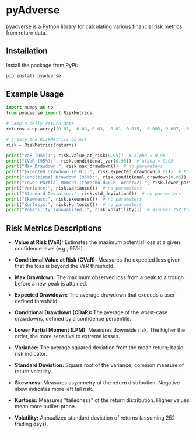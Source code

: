 # pyAdverse 

pyadverse is a Python library for calculating various financial risk metrics from return data.

## Installation

Install the package from PyPI:

```bash
pip install pyadverse
```


## Example Usage

```python
import numpy as np
from pyadverse import RiskMetrics

# Sample daily return data
returns = np.array([0.01, -0.02, 0.03, -0.01, 0.015, -0.005, 0.007, -0.03])

# Create the RiskMetrics object
risk = RiskMetrics(returns)

print("VaR (95%):", risk.value_at_risk(0.95))  # alpha = 0.95
print("CVaR (95%):", risk.conditional_var(0.95))  # alpha = 0.95
print("Max Drawdown:", risk.max_drawdown())  # no parameters
print("Expected Drawdown (0.01):", risk.expected_drawdown(0.01))  # threshold = 0.01
print("Conditional Drawdown (95%):", risk.conditional_drawdown(0.95))  # alpha = 0.95
print("Lower Partial Moment (threshold=0.0, order=2):", risk.lower_partial_moment(0.0, 2))  # threshold = 0.0, order = 2
print("Variance:", risk.variance())  # no parameters
print("Standard Deviation:", risk.std_deviation())  # no parameters
print("Skewness:", risk.skewness())  # no parameters
print("Kurtosis:", risk.kurtosis())  # no parameters
print("Volatility (annualized):", risk.volatility())  # assumes 252 trading days

```

## Risk Metrics Descriptions

- **Value at Risk (VaR):**
  Estimates the maximum potential loss at a given confidence level (e.g., 95%).

- **Conditional Value at Risk (CVaR):**
  Measures the expected loss given that the loss is beyond the VaR threshold.

- **Max Drawdown:**
  The maximum observed loss from a peak to a trough before a new peak is attained.

- **Expected Drawdown:**
  The average drawdown that exceeds a user-defined threshold.

- **Conditional Drawdown (CDaR):**
  The average of the worst-case drawdowns, defined by a confidence percentile.

- **Lower Partial Moment (LPM):**
  Measures downside risk. The higher the order, the more sensitive to extreme losses.

- **Variance:**
  The average squared deviation from the mean return; basic risk indicator.

- **Standard Deviation:**
  Square root of the variance; common measure of return volatility.

- **Skewness:**
  Measures asymmetry of the return distribution. Negative skew indicates more left tail risk.

- **Kurtosis:**
  Measures "tailedness" of the return distribution. Higher values mean more outlier-prone.

- **Volatility:**
  Annualized standard deviation of returns (assuming 252 trading days).